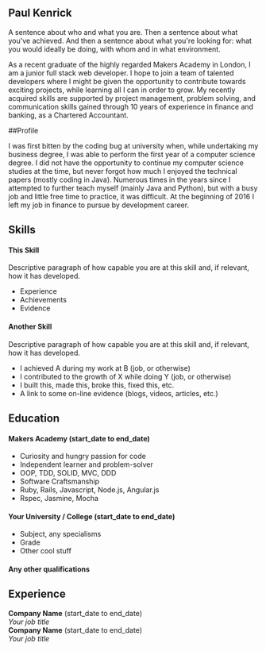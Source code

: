 ## Paul Kenrick

A sentence about who and what you are. Then a sentence about what you've achieved. And then a sentence about what you're looking for: what you would ideally be doing, with whom and in what environment.

As a recent graduate of the highly regarded Makers Academy in London, I am a junior full stack web developer.  I hope to join a team of talented developers where I might be given the opportunity to contribute towards exciting projects, while learning all I can in order to grow.  My recently acquired skills are supported by project management, problem solving, and communication skills gained through 10 years of experience in finance and banking, as a Chartered Accountant.

##Profile

I was first bitten by the coding bug at university when, while undertaking my business degree, I was able to perform the first year of a computer science degree.  I did not have the opportunity to continue my computer science studies at the time, but never forgot how much I enjoyed the technical papers (mostly coding in Java).  Numerous times in the years since I attempted to further teach myself (mainly Java and Python), but with a busy job and little free time to practice, it was difficult.  At the beginning of 2016 I left my job in finance to pursue by development career.

## Skills

#### This Skill

Descriptive paragraph of how capable you are at this skill and, if relevant, how it has developed.

- Experience
- Achievements
- Evidence

#### Another Skill

Descriptive paragraph of how capable you are at this skill and, if relevant, how it has developed.

- I achieved A during my work at B (job, or otherwise)
- I contributed to the growth of X while doing Y (job, or otherwise)
- I built this, made this, broke this, fixed this, etc.
- A link to some on-line evidence (blogs, videos, articles, etc.)

## Education

#### Makers Academy (start_date to end_date)

- Curiosity and hungry passion for code
- Independent learner and problem-solver
- OOP, TDD, SOLID, MVC, DDD
- Software Craftsmanship
- Ruby, Rails, Javascript, Node.js, Angular.js
- Rspec, Jasmine, Mocha

#### Your University / College (start_date to end_date)

- Subject, any specialisms
- Grade
- Other cool stuff

#### Any other qualifications

## Experience

**Company Name** (start_date to end_date)    
*Your job title*  
**Company Name** (start_date to end_date)   
*Your job title*  
